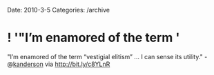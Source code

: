 Date: 2010-3-5
Categories: /archive

# ! '"I’m enamored of the term '

"I’m enamored of the term “vestigial elitism” ... I can sense its utility." - @<a href="http://twitter.com/kanderson" class="aktt_username">kanderson</a> via <a href="http://bit.ly/c8YLnR" rel="nofollow">http://bit.ly/c8YLnR</a>
